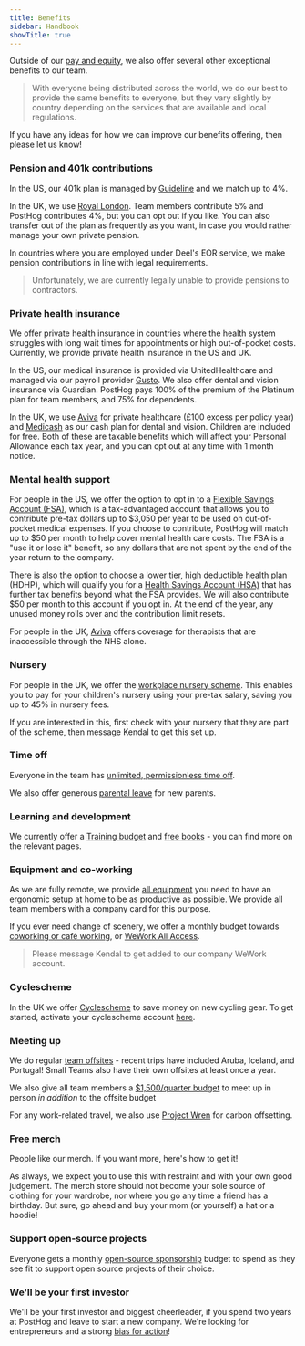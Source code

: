 ```yaml
---
title: Benefits
sidebar: Handbook
showTitle: true
---
```


Outside of our [pay and equity](/handbook/people/compensation), we also offer several other exceptional benefits to our team.

> With everyone being distributed across the world, we do our best to provide the same benefits to everyone, but they vary slightly by country depending on the services that are available and local regulations. 

If you have any ideas for how we can improve our benefits offering, then please let us know!

### Pension and 401k contributions

In the US, our 401k plan is managed by [Guideline](https://www.guideline.com/) and we match up to 4%. 

In the UK, we use [Royal London](https://www.royallondon.com/). Team members contribute 5% and PostHog contributes 4%, but you can opt out if you like. You can also transfer out of the plan as frequently as you want, in case you would rather manage your own private pension. 

In countries where you are employed under Deel's EOR service, we make pension contributions in line with legal requirements. 

> Unfortunately, we are currently legally unable to provide pensions to contractors. 

### Private health insurance

We offer private health insurance in countries where the health system struggles with long wait times for appointments or high out-of-pocket costs. Currently, we provide private health insurance in the US and UK.

In the US, our medical insurance is provided via UnitedHealthcare and managed via our payroll provider [Gusto](https://app.gusto.com/). We also offer dental and vision insurance via Guardian. PostHog pays 100% of the premium of the Platinum plan for team members, and 75% for dependents.

In the UK, we use [Aviva](https://www.aviva.co.uk/business/health-protection-wellbeing/health-insurance/) for private healthcare (£100 excess per policy year) and [Medicash](https://www.medicash.org/) as our cash plan for dental and vision. Children are included for free. Both of these are taxable benefits which will affect your Personal Allowance each tax year, and you can opt out at any time with 1 month notice. 

### Mental health support

For people in the US, we offer the option to opt in to a [Flexible Savings Account (FSA)](https://www.healthcare.gov/have-job-based-coverage/flexible-spending-accounts/), which is a tax-advantaged account that allows you to contribute pre-tax dollars up to $3,050 per year to be used on out-of-pocket medical expenses. If you choose to contribute, PostHog will match up to $50 per month to help cover mental health care costs. The FSA is a "use it or lose it" benefit, so any dollars that are not spent by the end of the year return to the company.  

There is also the option to choose a lower tier, high deductible health plan (HDHP), which will qualify you for a [Health Savings Account (HSA)](https://www.healthcare.gov/glossary/health-savings-account-hsa/) that has further tax benefits beyond what the FSA provides. We will also contribute $50 per month to this account if you opt in. At the end of the year, any unused money rolls over and the contribution limit resets.

For people in the UK, [Aviva](https://www.aviva.co.uk/business/health-protection-wellbeing/health-insurance/) offers coverage for therapists that are inaccessible through the NHS alone.

### Nursery

For people in the UK, we offer the [workplace nursery scheme](https://www.workplace-nursery.net/). This enables you to pay for your children's nursery using your pre-tax salary, saving you up to 45% in nursery fees. 

If you are interested in this, first check with your nursery that they are part of the scheme, then message Kendal to get this set up.

### Time off

Everyone in the team has [unlimited, permissionless time off](/handbook/people/time-off). 

We also offer generous [parental leave](/handbook/people/time-off#parental-leave) for new parents. 

### Learning and development

We currently offer a [Training budget](/handbook/people/training#training-budget) and [free books](/handbook/people/training#books) - you can find more on the relevant pages.  

### Equipment and co-working

As we are fully remote, we provide [all equipment](/handbook/people/spending-money#equipment) you need to have an ergonomic setup at home to be as productive as possible. We provide all team members with a company card for this purpose.

If you ever need change of scenery, we offer a monthly budget towards [coworking or café working](/handbook/people/spending-money#work-space), or [WeWork All Access](https://www.wework.com/solutions/wework-all-access).

> Please message Kendal to get added to our company WeWork account. 

### Cyclescheme
In the UK we offer [Cyclescheme](https://www.cyclescheme.co.uk/) to save money on new cycling gear. To get started, activate your cyclescheme account [here](https://app.workplaceextras.com/employee-register/9a1bc53).

### Meeting up 

We do regular [team offsites](/handbook/company/offsites) - recent trips have included Aruba, Iceland, and Portugal! Small Teams also have their own offsites at least once a year. 

We also give all team members a [$1,500/quarter budget](/handbook/people/spending-money#budget-for-socializing) to meet up in person _in addition_ to the offsite budget

For any work-related travel, we also use [Project Wren](https://www.wren.co/) for carbon offsetting. 

### Free merch

People like our merch. If you want more, <PrivateLink url="https://github.com/PostHog/runbooks/blob/main/docs/merch.md"> here's how to get it! </PrivateLink> 

As always, we expect you to use this with restraint and with your own good judgement. The merch store should not become your sole source of clothing for your wardrobe, nor where you go any time a friend has a birthday. But sure, go ahead and buy your mom (or yourself) a hat or a hoodie!

### Support open-source projects

Everyone gets a monthly [open-source sponsorship](/handbook/people/spending-money#open-source-sponsorship-for-individuals) budget to spend as they see fit to support open source projects of their choice.

### We'll be your first investor

We'll be your first investor and biggest cheerleader, if you spend two years at PostHog and leave to start a new company. We're looking for entrepreneurs and a strong [bias for action](/handbook/company/values)! 
